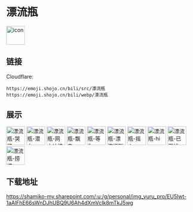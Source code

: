 # 漂流瓶
<img src="https://emoji.shojo.cn/bili/src/漂流瓶/icon.png" width="50" height="50" alt="icon">

## 链接
Cloudflare:
```
https://emoji.shojo.cn/bili/src/漂流瓶
https://emoji.shojo.cn/bili/webp/漂流瓶
```
## 展示
<img src="https://emoji.shojo.cn/bili/src/漂流瓶/漂流瓶-哭了.png" width="50" height="50" alt="漂流瓶-哭了">
<img src="https://emoji.shojo.cn/bili/src/漂流瓶/漂流瓶-潜水.png" width="50" height="50" alt="漂流瓶-潜水">
<img src="https://emoji.shojo.cn/bili/src/漂流瓶/漂流瓶-网上冲浪.png" width="50" height="50" alt="漂流瓶-网上冲浪">
<img src="https://emoji.shojo.cn/bili/src/漂流瓶/漂流瓶-飘走.png" width="50" height="50" alt="漂流瓶-飘走">
<img src="https://emoji.shojo.cn/bili/src/漂流瓶/漂流瓶-等你.png" width="50" height="50" alt="漂流瓶-等你">
<img src="https://emoji.shojo.cn/bili/src/漂流瓶/漂流瓶-漂流瓶联系.png" width="50" height="50" alt="漂流瓶-漂流瓶联系">
<img src="https://emoji.shojo.cn/bili/src/漂流瓶/漂流瓶-摇人.png" width="50" height="50" alt="漂流瓶-摇人">
<img src="https://emoji.shojo.cn/bili/src/漂流瓶/漂流瓶-hi.png" width="50" height="50" alt="漂流瓶-hi">
<img src="https://emoji.shojo.cn/bili/src/漂流瓶/漂流瓶-已下线.png" width="50" height="50" alt="漂流瓶-已下线">
<img src="https://emoji.shojo.cn/bili/src/漂流瓶/漂流瓶-捞捞.png" width="50" height="50" alt="漂流瓶-捞捞">

## 下载地址

https://shamiko-my.sharepoint.com/:u:/g/personal/img_yuru_pro/EU5lwt-1aAlFhE66sWnDJhUBQ9U6Ah4dXmVcIk8mTkJ5wg